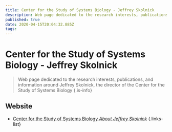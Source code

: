 ```yaml
---
title: Center for the Study of Systems Biology - Jeffrey Skolnick
description: Web page dedicated to the research interests, publications, and information around Jeffrey Skolnick, the director of the Center for the Study of Systems Biology 
published: true
date: 2020-04-15T20:04:32.885Z
tags: 
---
```


# Center for the Study of Systems Biology - Jeffrey Skolnick

> Web page dedicated to the research interests, publications, and information around Jeffrey Skolnick, the director of the Center for the Study of Systems Biology 
{.is-info}



## Website

- [Center for the Study of Systems Biology  *About Jeffrey Skolnick*](http://pwp.gatech.edu/cssb/jeffrey-skolnick/)
{.links-list}

